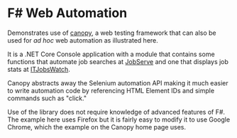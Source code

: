 # F# Web Automation

Demonstrates use of [canopy], a web testing framework that can also be used for _ad hoc_ web automation as illustrated here.

It is a .NET Core Console application with a module that contains some functions that automate job searches at [JobServe] and one that displays job stats at [ITJobsWatch].

Canopy abstracts away the Selenium automation API making it much easier to write automation code by referencing HTML Element IDs and simple commands such as "click."

Use of the library does not require knowledge of advanced features of F#. The example here uses Firefox but it is fairly easy to modify it to use Google Chrome, which the example on the Canopy home page uses.

[canopy]: <https://lefthandedgoat.github.io/canopy/>
[JobServe]: <https://www.jobserve.com/>
[ITJobsWatch]: <https://www.itjobswatch.co.uk/>
